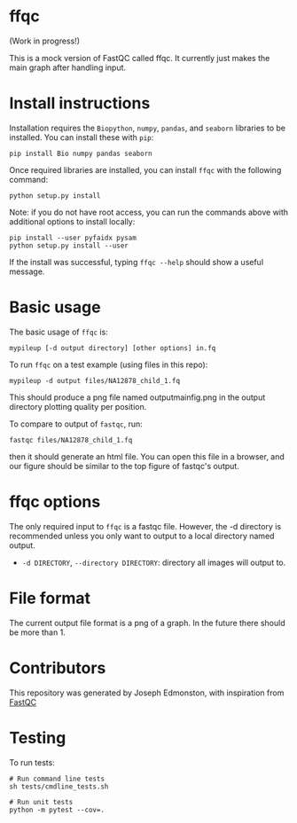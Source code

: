 # ffqc

(Work in progress!)

This is a mock version of FastQC called ffqc. It currently just makes the main graph after handling input.

# Install instructions

Installation requires the `Biopython`, `numpy`, `pandas`,  and `seaborn` libraries to be installed. You can install these with `pip`:

```
pip install Bio numpy pandas seaborn
```

Once required libraries are installed, you can install `ffqc` with the following command:

```
python setup.py install
```

Note: if you do not have root access, you can run the commands above with additional options to install locally:
```
pip install --user pyfaidx pysam
python setup.py install --user
```

If the install was successful, typing `ffqc --help` should show a useful message.

# Basic usage

The basic usage of `ffqc` is:

```
mypileup [-d output directory] [other options] in.fq
```

To run `ffqc` on a test example (using files in this repo):
```
mypileup -d output files/NA12878_child_1.fq
```

This should produce a png file named outputmainfig.png in the output directory plotting quality per position.

To compare to output of `fastqc`, run:
```
fastqc files/NA12878_child_1.fq
```

then it should generate an html file. You can open this file in a browser, and our figure should be similar to the top figure of fastqc's output.

# ffqc options

The only required input to `ffqc` is a fastqc file. However, the -d directory is recommended unless you only want to output to a local directory named output. 

* `-d DIRECTORY`, `--directory DIRECTORY`: directory all images will output to.



# File format

The current output file format is a png of a graph. In the future there should be more than 1.

# Contributors

This repository was generated by Joseph Edmonston, with inspiration from [FastQC](https://www.bioinformatics.babraham.ac.uk/projects/fastqc/)

# Testing

To run tests:
```
# Run command line tests
sh tests/cmdline_tests.sh

# Run unit tests
python -m pytest --cov=.
```



